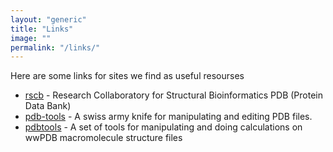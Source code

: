 ```yaml
---
layout: "generic"
title: "Links"
image: ""
permalink: "/links/"
---
```



Here are some links for sites we find as useful resourses
 
* [rscb](http://www.rcsb.org/) - Research Collaboratory for Structural Bioinformatics PDB (Protein Data Bank)
* [pdb-tools](http://www.bonvinlab.org/pdb-tools/) - A swiss army knife for manipulating and editing PDB files.
* [pdbtools](https://github.com/harmslab/pdbtools) - A set of tools for manipulating and doing calculations on wwPDB macromolecule structure files


